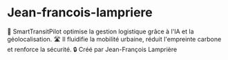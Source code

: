 # Jean-francois-lampriere
🚚 SmartTransitPilot optimise la gestion logistique grâce à l'IA et la géolocalisation. 🛣️ Il fluidifie la mobilité urbaine, réduit l'empreinte carbone et renforce la sécurité. 🔒 Créé par Jean-François Lamprière
